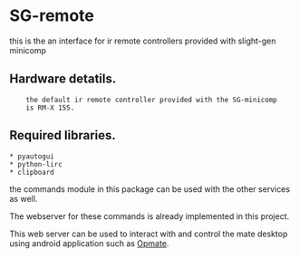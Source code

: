 # SG-remote
this is the an interface for ir remote controllers provided with slight-gen minicomp

## Hardware detatils.
        the default ir remote controller provided with the SG-minicomp
        is RM-X 155.
    
## Required libraries.

    * pyautogui
    * python-lirc
    * clipboard


the commands module in this package can be used with the other services as well.

The webserver for these commands is already implemented in this project.

This web server can be used to interact with and control the mate desktop 
using android application such as [Opmate](https://github.com/girish946/op-mate).


